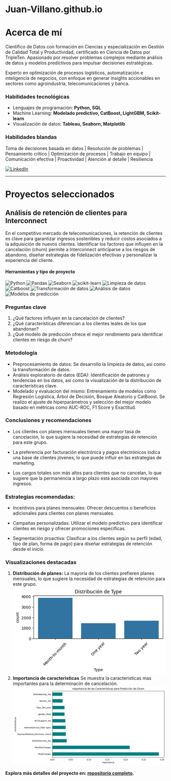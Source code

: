 # Juan-Villano.github.io

# Acerca de mí

Científico de Datos con formación en Ciencias y especialización en Gestión de Calidad Total y Productividad, certificado en Ciencia de Datos por TripleTen. Apasionado por resolver problemas complejos mediante análisis de datos y modelos predictivos para impulsar decisiones estratégicas.

Experto en optimización de procesos logísticos, automatización e inteligencia de negocios, con enfoque en generar insights accionables en sectores como agroindustria, telecomunicaciones y banca.

### Habilidades tecnológicas

- Lenguajes de programación: **Python, SQL**
- Machine Learning: **Modelado predictivo, CatBoost, LightGBM, Scikit-learn**
- Visualización de datos: **Tableau, Seaborn, Matplotlib**


### Habilidades blandas
Toma de decisiones basada en datos | Resolución de problemas | Pensamiento crítico | Optimización de procesos | Trabajo en equipo | Comunicación efectiva | Proactividad | Atención al detalle | Resiliencia 

[![LinkedIn](https://img.shields.io/badge/linkedin-%23295F98.svg?style=for-the-badge&logo=linkedin&logoColor=white)](https://www.linkedin.com/in/juan-villano-leyva-60710b250/)

* * *

# Proyectos seleccionados

## Análisis de retención de clientes para Interconnect
En el competitivo mercado de telecomunicaciones, la retención de clientes es clave para garantizar ingresos sostenibles y reducir costos asociados a la adquisición de nuevos clientes. Identificar los factores que influyen en la cancelación (churn) permite a Interconnect anticiparse a los riesgos de abandono, diseñar estrategias de fidelización efectivas y personalizar la experiencia del cliente.

#### Herramientas y tipo de proyecto
![Python](https://img.shields.io/badge/python-357ebd?style=for-the-badge&logo=python&logoColor=white)
![Pandas](https://img.shields.io/badge/pandas-%23357ebd.svg?style=for-the-badge&logo=pandas&logoColor=white)
![Seaborn](https://img.shields.io/badge/Seaborn-357ebd?style=for-the-badge)
![scikit-learn](https://img.shields.io/badge/scikit--learn-%23357ebd.svg?style=for-the-badge&logo=scikit-learn&logoColor=white)
![Limpieza de datos](https://img.shields.io/badge/Limpieza_de_datos-295F98?style=for-the-badge)
![Catboost](https://img.shields.io/badge/Catboost-357ebd?style=for-the-badge)
![Transformación de datos](https://img.shields.io/badge/Transformación_de_datos-295F98?style=for-the-badge)
![Análisis de datos](https://img.shields.io/badge/Análisis_de_datos-295F98?style=for-the-badge)
![Modelos de predicción](https://img.shields.io/badge/Modelos_de_predicción-295F98?style=for-the-badge)

### Preguntas clave
1. ¿Qué factores influyen en la cancelación de clientes?
2. ¿Qué características diferencian a los clientes leales de los que abandonan?
3. ¿Qué modelo de predicción ofrece el mejor rendimiento para identificar clientes en riesgo de churn?

### Metodología
- Preprocesamiento de datos: Se desarrollo la limpieza de datos, asi como la transformación de datos.
- Análisis exploratorio de datos (EDA): Identificación de patrones y tendencias en los datos, asi como la visualización de la distribución de características clave.
- Modelado y evaluacion del mismo: Entrenamiento de modelos como Regresión Logística, Árbol de Decisión, Bosque Aleatorio y CatBoost.
Se realizo el ajuste de hiperparámetros y selección del mejor modelo basado en métricas como AUC-ROC, F1 Score y Exactitud.

### Conclusiones y recomendaciones
- Los clientes con planes mensuales tienen una mayor tasa de cancelación, lo que sugiere la necesidad de estrategias de retención para este grupo.

- La preferencia por facturación electrónica y pagos electrónicos indica una base de clientes jóvenes, lo que puede influir en las estrategias de marketing.

- Los cargos totales son más altos para clientes que no cancelan, lo que sugiere que la permanencia a largo plazo está asociada con mayores ingresos.

### Estrategias recomendadas:
- Incentivos para planes mensuales: Ofrecer descuentos o beneficios adicionales para clientes con planes mensuales.

- Campañas personalizadas: Utilizar el modelo predictivo para identificar clientes en riesgo y ofrecer promociones específicas.

- Segmentación proactiva: Clasificar a los clientes según su perfil (edad, tipo de plan, forma de pago) para diseñar estrategias de retención desde el inicio.

### Visualizaciones destacadas

1. **Distribución de planes:** La mayoría de los clientes prefieren planes mensuales, lo que sugiere la necesidad de estrategias de retención para este grupo.
![preferencia de planes](/assets/img/p01_barras_preferencia_planes.png)
2. **Importancia de caracteristicas** Se muestra la caracteristicas mas importantes para la determinaciin de cancelación. 
![importancia de caracteristicas](/assets/img/p01_importancia_caracteristicas.png)

**Explora más detalles del proyecto en: [repositorio completo](https://github.com/Juan-Villano/Proyecto_Interconnect).**
